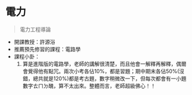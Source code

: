 # 電力

> 電力工程導論

* 開課教授：許源浴
* 推薦預先修習的課程：電路學
* 課程小卦：
  1. 算是進階版的電路學，老師的講解很清楚，而且他會一解釋再解釋，偶爾會覺得他有點冗。兩次小考各佔10%，都是習題；期中期末各佔50%(沒錯，總共就是120%)都是考古題，數字稍微改一下，但每次都會有一小題數字ㄊㄇㄉ醜，算不太出來。整體而言，老師超級佛心！！
